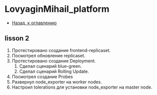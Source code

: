 # LovyaginMihail_platform

- [Назад, к оглавлению](../README.md)

## lisson 2
1. Протестировано создание frontend-replicaset.
2. Посмотрел обновление replicaset.
3. Протестировано создание Deployment.
    1. Сделал сценарий blue-green.
    2. Сделал сценарий Rolling Update.
4. Посмотрел создание Probes
5. Развернул node_exporter на worker nodes.
6. Настроил tolerations для установки node_exporter на master node.
